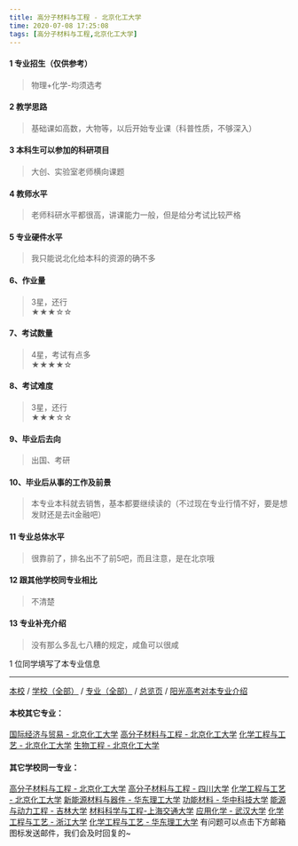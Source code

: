 ```yaml
---
title: 高分子材料与工程 - 北京化工大学
time: 2020-07-08 17:25:08
tags: [高分子材料与工程,北京化工大学]
---
```

#### 1 专业招生（仅供参考）  
> 物理+化学-均须选考



#### 2 教学思路  
> 基础课如高数，大物等，以后开始专业课（科普性质，不够深入）



#### 3 本科生可以参加的科研项目  
>  大创、实验室老师横向课题



#### 4 教师水平
> 老师科研水平都很高，讲课能力一般，但是给分考试比较严格



#### 5 专业硬件水平
> 我只能说北化给本科的资源的确不多



#### 6、作业量
> 3星，还行  
★★★☆☆



#### 7、考试数量  
> 4星，考试有点多   
★★★★☆



#### 8、考试难度  
> 3星，还行   
★★★☆☆



#### 9、毕业后去向  
> 出国、考研



#### 10、毕业后从事的工作及前景  
> 本专业本科就去销售，基本都要继续读的（不过现在专业行情不好，要是想发财还是去it金融吧）



#### 11 专业总体水平 
> 很靠前了，排名出不了前5吧，而且注意，是在北京哦



####  12 跟其他学校同专业相比 
> 不清楚



####  13 专业补充介绍  
> 没有那么多乱七八糟的规定，咸鱼可以很咸


1 位同学填写了本专业信息
***
[本校](https://univgo.github.io/2020/07/08/北京化工大学) / [学校（全部）](https://univgo.github.io/2020/07/09/学校汇总页) / [专业（全部）](https://univgo.github.io/2020/07/09/专业汇总页) / [总览页](https://univgo.github.io/2020/07/09/总览) / [阳光高考对本专业介绍](http://gaokao.chsi.com.cn/sch/zyk/view.do?schId=73394554&specId=73384152)
#### 本校其它专业：
[国际经济与贸易 - 北京化工大学](https://univgo.github.io/2020/07/08/国际经济与贸易%20-%20北京化工大学)
[高分子材料与工程 - 北京化工大学](https://univgo.github.io/2020/07/08/高分子材料与工程%20-%20北京化工大学)
[化学工程与工艺 - 北京化工大学](https://univgo.github.io/2020/07/08/27057f73c283)
[生物工程 - 北京化工大学](https://univgo.github.io/2020/07/08/生物工程%20-%20北京化工大学)
#### 其它学校同一专业：
[高分子材料与工程 - 北京化工大学](https://univgo.github.io/2020/07/08/高分子材料与工程%20-%20北京化工大学)
[高分子材料与工程 - 四川大学](https://univgo.github.io/2020/07/08/81f8ee185b5e)
[化学工程与工艺 - 北京化工大学](https://univgo.github.io/2020/07/08/27057f73c283)
[新能源材料与器件 - 华东理工大学](https://univgo.github.io/2020/07/08/新能源材料与器件%20-%20华东理工大学)
[功能材料 - 华中科技大学](https://univgo.github.io/2020/07/08/功能材料%20-%20华中科技大学)
[能源与动力工程 - 吉林大学](https://univgo.github.io/2020/07/08/能源与动力工程（汽车发动机）-%20吉林大学)
[材料科学与工程-上海交通大学](https://univgo.github.io/2020/07/08/材料科学与工程%20-%20上海交通大学)
[应用化学 - 武汉大学](https://univgo.github.io/2020/07/08/应用化学%20-%20武汉大学)
[化学工程与工艺 - 浙江大学](https://univgo.github.io/2020/07/08/化学工程与工艺%20-%20浙江大学)
[化学工程与工艺 - 华东理工大学](https://univgo.github.io/2020/07/08/化学工程与工艺%20-%20华东理工大学)
有问题可以点击下方邮箱图标发送邮件，我们会及时回复的~